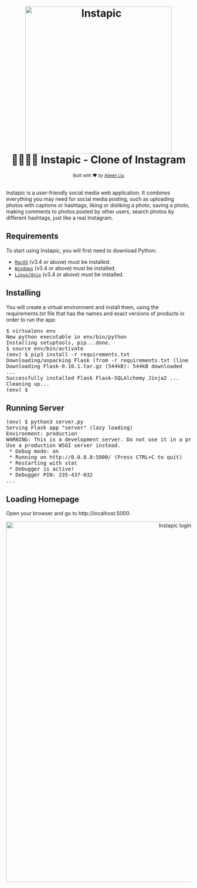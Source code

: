 <h1 align="center">
<a href="https://github.com/xinbeiliu/Instapic-project">
  <img alt="Instapic" src="https://www.brandchannel.com/wp-content/uploads/2016/05/instagram-new-logo-may-2016.jpg" width="400"></a>
  <br> 👍🏻👎🏻 Instapic - Clone of Instagram <br>
</h1>

<div align="center">
  <sub> Built with ❤︎ by
    <a href="https://github.com/xinbeiliu/">Aileen Liu</a>
</div>
<br>
  
Instapic is a user-friendly social media web application. It combines everything you may need for social media posting, such as uploading photos with captions or hashtags, liking or disliking a photo, saving a photo, making comments to photos posted by other users, search photos by different hashtags, just like a real Instagram.

## Requirements

To start using Instapic, you will first need to download Python:

- [`MacOS`](https://www.python.org/downloads/) (v3.4 or above) must be installed.
- [`Windows`](https://www.python.org/downloads/windows/) (v3.4 or above) must be installed.
- [`Linux/Unix`](https://www.python.org/downloads/source/) (v3.4 or above) must be installed.

## Installing

<p>You will create a virtual environment and install them, using the requirements.txt
file that has the names and exact versions of products in order to run the app:</p>
<pre>
$ <span>virtualenv</span> <span>env</span>
New python executable in env/bin/python
Installing setuptools, pip...done.
$ <span>source env/bin/activate</span>
(env) $ <span>pip3</span> <span>install -r requirements.txt</span>
Downloading/unpacking Flask (from -r requirements.txt (line 1))
Downloading Flask-0.10.1.tar.gz (544kB): 544kB downloaded
<span>...</span>
Successfully installed Flask Flask-SQLAlchemy Jinja2 <span class="tan">...</span>
Cleaning up...
(env) $
</pre>

## Running Server

<pre>
(env) $ <span>python3 server.py</span>
Serving Flask app "server" (lazy loading)
Environment: production
WARNING: This is a development server. Do not use it in a production deployment.
Use a production WSGI server instead.
 * Debug mode: on
 * Running on http://0.0.0.0:5000/ (Press CTRL+C to quit)
 * Restarting with stat
 * Debugger is active!
 * Debugger PIN: 235-437-032
<span>...</span>
</pre>

## Loading Homepage

Open your browser and go to http://localhost:5000.
<p align="center">
  <img alt="Instapic login and logout" src="https://gfycat.com/genuinesimilarasiandamselfly.gif" width="980px">
</p>
